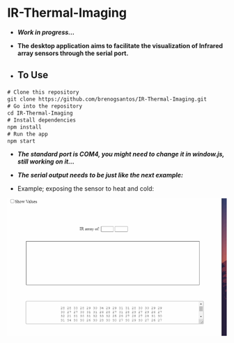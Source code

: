 # IR-Thermal-Imaging

- ***Work in progress...***

- **The desktop application aims to facilitate the visualization of Infrared array sensors through the serial port.**

- ## To Use

``` 
# Clone this repository 
git clone https://github.com/brenogsantos/IR-Thermal-Imaging.git
# Go into the repository
cd IR-Thermal-Imaging
# Install dependencies
npm install
# Run the app
npm start
```

- ***The standard port is COM4, you might need to change it in window.js, still working on it...***
- ***The serial output needs to be just like the next example:***

- Example; exposing the sensor to heat and cold:


![](img/example.gif)
